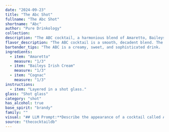 ```yaml
---
date: "2024-09-23"
title: "The Abc Shot"
fullname: "The Abc Shot"
shortname: "Abc"
author: "Pure Drinkology"
collection:
description: "The ABC cocktail, a harmonious blend of Amaretto, Baileys Irish Cream, and Cognac, belongs to the **Cream Liqueur Cocktail** family. Its origins are likely modern, a playful combination of popular liqueurs, enjoyed for its rich, creamy texture and sweet, nutty notes. "
flavor_description: "The ABC cocktail is a smooth, decadent blend. The Amaretto provides a sweet almond and vanilla base, while the Baileys Irish Cream adds a rich, creamy texture and notes of chocolate and coffee. The Cognac contributes a dry, warming complexity with hints of fruit and spice.  The result is a balanced, indulgent cocktail with a velvety mouthfeel and a lingering warmth. "
bartender_tips: "The ABC is a creamy, sweet, and sophisticated drink.  When mixing, remember that Baileys is quite thick.  Use a cocktail shaker with ice and shake vigorously to blend all ingredients evenly.  Strain into a chilled coupe glass.  Garnish with a coffee bean or a drizzle of chocolate for an extra touch of decadence. "
ingredients:
  - item: "Amaretto"
    measure: "1/3"
  - item: "Baileys Irish Cream"
    measure: "1/3"
  - item: "Cognac"
    measure: "1/3"
instructions:
  - item: "Layered in a shot glass."
glass: "Shot glass"
category: "shot"
has_alcohol: true
base_spirit: "brandy"
family: ""
visual: "## LLM Prompt:**Describe the appearance of a cocktail called ABC made with Amaretto, Baileys Irish Cream, and Cognac. Consider the following factors:*** **Color:** How does the combination of these liquors affect the overall color of the drink?  Is it a deep brown, a lighter cream color, or something in between?  Does it have any distinct hues or shades?* **Texture:**  Is the drink smooth and creamy?  Is it thick or thin?  Does it have any layers or separation?* **Presentation:**  Is there anything about the way the drink is served (e.g., in a chilled glass, with ice, garnished) that affects its appearance? * **Overall Impression:**  How would you describe the visual appeal of this cocktail?  Is it elegant, inviting, or something else?**Please provide a detailed and evocative description of the ABC cocktail's appearance, capturing the visual essence of the drink.** "
source: "thecocktaildb"
---
```


